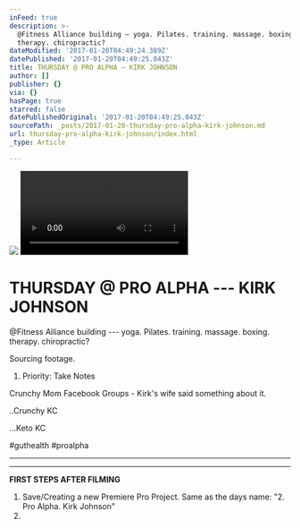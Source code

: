 ```yaml
---
inFeed: true
description: >-
  @Fitness Alliance building — yoga. Pilates. training. massage. boxing.
  therapy. chiropractic?
dateModified: '2017-01-20T04:49:24.389Z'
datePublished: '2017-01-20T04:49:25.043Z'
title: THURSDAY @ PRO ALPHA — KIRK JOHNSON
author: []
publisher: {}
via: {}
hasPage: true
starred: false
datePublishedOriginal: '2017-01-20T04:49:25.043Z'
sourcePath: _posts/2017-01-20-thursday-pro-alpha-kirk-johnson.md
url: thursday-pro-alpha-kirk-johnson/index.html
_type: Article

---
```

![](https://the-grid-user-content.s3-us-west-2.amazonaws.com/75db35f9-ef97-4d19-9951-b352c8da8cec.png)
![](https://the-grid-user-content.s3-us-west-2.amazonaws.com/7cfae341-0e57-4e10-8596-11da73d55efc.mp4)

# THURSDAY @ PRO ALPHA --- KIRK JOHNSON

@Fitness Alliance building --- yoga. Pilates. training. massage. boxing. therapy. chiropractic?

Sourcing footage.

1. Priority: Take Notes

Crunchy Mom Facebook Groups - Kirk's wife said something about it.

..Crunchy KC

...Keto KC

\#guthealth \#proalpha

---

---

**FIRST STEPS AFTER FILMING**

1. Save/Creating a new Premiere Pro Project. Same as the days name: "2\. Pro Alpha. Kirk Johnson"
2.